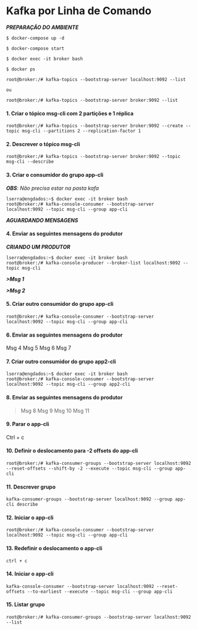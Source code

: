 # Kafka por Linha de Comando

**_PREPARAÇÃO DO AMBIENTE_** 

```
$ docker-compose up -d

$ docker-compose start

$ docker exec -it broker bash

$ docker ps

root@broker:/# kafka-topics --bootstrap-server localhost:9092 --list

ou

root@broker:/# kafka-topics --bootstrap-server broker:9092 --list
```

#### 1. Criar o tópico msg-cli com 2 partições e 1 réplica
`root@broker:/# kafka-topics --bootstrap-server broker:9092 --create --topic msg-cli --partitions 2 --replication-factor 1`

#### 2. Descrever o tópico msg-cli
`root@broker:/# kafka-topics --bootstrap-server broker:9092 --topic msg-cli --describe`

#### 3. Criar o consumidor do grupo app-cli
_**OBS**: Não precisa estar na pasta kafa_
```
lserra@engdados:~$ docker exec -it broker bash
root@broker:/# kafka-console-consumer --bootstrap-server localhost:9092 --topic msg-cli --group app-cli 
```

**_AGUARDANDO MENSAGENS_**

#### 4. Enviar as seguintes mensagens do produtor
**_CRIANDO UM PRODUTOR_**

```
lserra@engdados:~$ docker exec -it broker bash
root@broker:/# kafka-console-producer --broker-list localhost:9092 --topic msg-cli
```
**_>Msg 1_**

**_>Msg 2_**

#### 5. Criar outro consumidor do grupo app-cli
`root@broker:/# kafka-console-consumer --bootstrap-server localhost:9092 --topic msg-cli --group app-cli `

#### 6. Enviar as seguintes mensagens do produtor

Msg 4
Msg 5
Msg 6
Msg 7

#### 7. Criar outro consumidor do grupo app2-cli
```
lserra@engdados:~$ docker exec -it broker bash
root@broker:/# kafka-console-consumer --bootstrap-server localhost:9092 --topic msg-cli --group app2-cli 
```

#### 8. Enviar as seguintes mensagens do produtor

>Msg 8
>Msg 9
>Msg 10
>Msg 11

#### 9. Parar o app-cli
Ctrl + c

#### 10. Definir o deslocamento para -2 offsets do app-cli
`root@broker:/# kafka-consumer-groups --bootstrap-server localhost:9092 --reset-offsets --shift-by -2 --execute --topic msg-cli --group app-cli`

#### 11. Descrever grupo
`kafka-consumer-groups --bootstrap-server localhost:9092 --group app-cli describe`

#### 12. Iniciar o app-cli
`root@broker:/# kafka-console-consumer --bootstrap-server localhost:9092 --topic msg-cli --group app-cli`

#### 13. Redefinir o deslocamento o app-cli
`ctrl + c`

#### 14. Iniciar o app-cli
`kafka-console-consumer --bootstrap-server localhost:9092 --reset-offsets --to-earliest --execute --topic msg-cli --group app-cli`

#### 15. Listar grupo
`root@broker:/# kafka-consumer-groups --bootstrap-server localhost:9092 --list`
